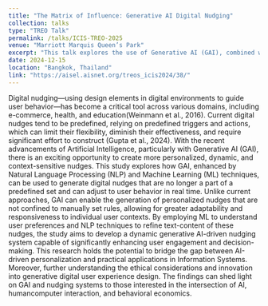 ```yaml
---
title: "The Matrix of Influence: Generative AI Digital Nudging"
collection: talks
type: "TREO Talk"
permalink: /talks/ICIS-TREO-2025
venue: "Marriott Marquis Queen’s Park"
excerpt: "This talk explores the use of Generative AI (GAI), combined with Natural Language Processing (NLP) and Machine Learning (ML), to create dynamic, personalized digital nudges that adapt to user behavior in real time. Unlike traditional predefined nudges, GAI-driven nudges offer greater flexibility and responsiveness, enhancing user engagement and decision-making. The research aims to bridge AI personalization with practical applications in Information Systems and explore ethical considerations in AI-driven user experience design."
date: 2024-12-15
location: "Bangkok, Thailand"
link: "https://aisel.aisnet.org/treos_icis2024/38/"
---
```


Digital nudging—using design elements in digital environments to guide user behavior—has become a critical tool across various domains, including e-commerce, health, and education(Weinmann et al., 2016). Current digital nudges tend to be predefined, relying on predefined triggers and actions, which can limit their flexibility, diminish their effectiveness, and require significant effort to construct (Gupta et al., 2024). With the recent advancements of Artificial Intelligence, particularly with Generative AI (GAI), there is an exciting opportunity to create more personalized, dynamic, and context-sensitive nudges. This study explores how GAI, enhanced by Natural Language Processing (NLP) and Machine Learning (ML) techniques, can be used to generate digital nudges that are no longer a part of a predefined set and can adjust to user behavior in real time. Unlike current approaches, GAI can enable the generation of personalized nudges that are not confined to manually set rules, allowing for greater adaptability and responsiveness to individual user contexts. By employing ML to understand user preferences and NLP techniques to refine text-content of these nudges, the study aims to develop a dynamic generative AI-driven nudging system capable of significantly enhancing user engagement and decision-making. This research holds the potential to bridge the gap between AI-driven personalization and practical applications in Information Systems. Moreover, further understanding the ethical considerations and innovation into generative digital user experience design. The findings can shed light on GAI and nudging systems to those interested in the intersection of AI, humancomputer interaction, and behavioral economics.
